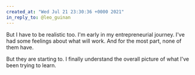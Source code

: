 ```yaml
---
created_at: "Wed Jul 21 23:30:36 +0000 2021"
in_reply_to: @leo_guinan
---
```


But I have to be realistic too. I'm early in my entrepreneurial journey. I've had some feelings about what will work. And for the most part, none of them have. 

But they are starting to. I finally understand the overall picture of what I've been trying to learn.